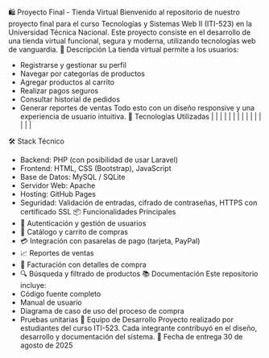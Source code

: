 🛍️ Proyecto Final - Tienda Virtual
Bienvenido al repositorio de nuestro proyecto final para el curso Tecnologías y Sistemas Web II (ITI-523) en la Universidad Técnica Nacional. Este proyecto consiste en el desarrollo de una tienda virtual funcional, segura y moderna, utilizando tecnologías web de vanguardia.
🚀 Descripción
La tienda virtual permite a los usuarios:
- Registrarse y gestionar su perfil
- Navegar por categorías de productos
- Agregar productos al carrito
- Realizar pagos seguros
- Consultar historial de pedidos
- Generar reportes de ventas
Todo esto con un diseño responsive y una experiencia de usuario intuitiva.
🧠 Tecnologías Utilizadas
|  |  | 
|  |  | 
|  |  | 
|  |  | 
|  |  | 


🛠️ Stack Técnico
- Backend: PHP (con posibilidad de usar Laravel)
- Frontend: HTML, CSS (Bootstrap), JavaScript
- Base de Datos: MySQL / SQLite
- Servidor Web: Apache
- Hosting: GitHub Pages
- Seguridad: Validación de entradas, cifrado de contraseñas, HTTPS con certificado SSL
📦 Funcionalidades Principales
- 🔐 Autenticación y gestión de usuarios
- 🛒 Catálogo y carrito de compras
- 💳 Integración con pasarelas de pago (tarjeta, PayPal)
- 📈 Reportes de ventas
- 📄 Facturación con detalles de compra
- 🔍 Búsqueda y filtrado de productos
📚 Documentación
Este repositorio incluye:
- Código fuente completo
- Manual de usuario
- Diagrama de caso de uso del proceso de compra
- Pruebas unitarias
👥 Equipo de Desarrollo
Proyecto realizado por estudiantes del curso ITI-523. Cada integrante contribuyó en el diseño, desarrollo y documentación del sistema.
📅 Fecha de entrega
30 de agosto de 2025


